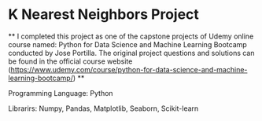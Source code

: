 # K Nearest Neighbors Project 

** I completed this project as one of the capstone projects of Udemy online course named: Python for Data Science and Machine Learning Bootcamp conducted by Jose Portilla. The original project questions and solutions can be found in the official course website (https://www.udemy.com/course/python-for-data-science-and-machine-learning-bootcamp/) **

Programming Language: Python

Librarirs: Numpy, Pandas, Matplotlib, Seaborn, Scikit-learn
